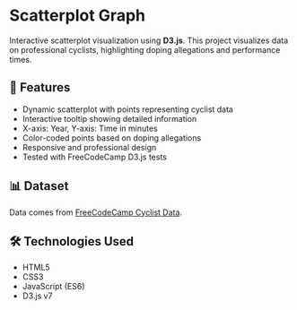 # Scatterplot Graph

Interactive scatterplot visualization using **D3.js**. This project visualizes data on professional cyclists, highlighting doping allegations and performance times.

## 🚀 Features
- Dynamic scatterplot with points representing cyclist data
- Interactive tooltip showing detailed information
- X-axis: Year, Y-axis: Time in minutes
- Color-coded points based on doping allegations
- Responsive and professional design
- Tested with FreeCodeCamp D3.js tests

## 📊 Dataset
Data comes from [FreeCodeCamp Cyclist Data](https://raw.githubusercontent.com/freeCodeCamp/ProjectReferenceData/master/cyclist-data.json).

## 🛠️ Technologies Used
- HTML5
- CSS3
- JavaScript (ES6)
- D3.js v7

